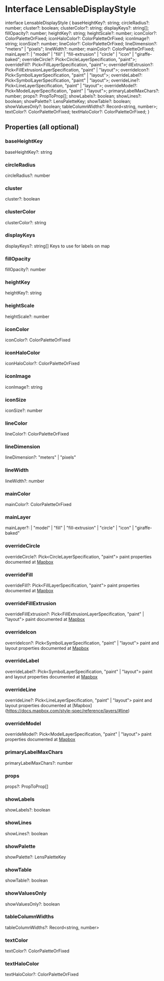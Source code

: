 # Interface LensableDisplayStyle

interface LensableDisplayStyle {
    baseHeightKey?: string;
    circleRadius?: number;
    cluster?: boolean;
    clusterColor?: string;
    displayKeys?: string[];
    fillOpacity?: number;
    heightKey?: string;
    heightScale?: number;
    iconColor?: ColorPaletteOrFixed;
    iconHaloColor?: ColorPaletteOrFixed;
    iconImage?: string;
    iconSize?: number;
    lineColor?: ColorPaletteOrFixed;
    lineDimension?: "meters" | "pixels";
    lineWidth?: number;
    mainColor?: ColorPaletteOrFixed;
    mainLayer?:
        | "model"
        | "fill"
        | "fill-extrusion"
        | "circle"
        | "icon"
        | "giraffe-baked";
    overrideCircle?: Pick<CircleLayerSpecification, "paint">;
    overrideFill?: Pick<FillLayerSpecification, "paint">;
    overrideFillExtrusion?: Pick<FillExtrusionLayerSpecification, "paint" | "layout">;
    overrideIcon?: Pick<SymbolLayerSpecification, "paint" | "layout">;
    overrideLabel?: Pick<SymbolLayerSpecification, "paint" | "layout">;
    overrideLine?: Pick<LineLayerSpecification, "paint" | "layout">;
    overrideModel?: Pick<ModelLayerSpecification, "paint" | "layout">;
    primaryLabelMaxChars?: number;
    props?: PropToProp[];
    showLabels?: boolean;
    showLines?: boolean;
    showPalette?: LensPaletteKey;
    showTable?: boolean;
    showValuesOnly?: boolean;
    tableColumnWidths?: Record<string, number>;
    textColor?: ColorPaletteOrFixed;
    textHaloColor?: ColorPaletteOrFixed;
}

## Properties (all optional)

### baseHeightKey
baseHeightKey?: string

### circleRadius
circleRadius?: number

### cluster
cluster?: boolean

### clusterColor
clusterColor?: string

### displayKeys
displayKeys?: string[]
Keys to use for labels on map

### fillOpacity
fillOpacity?: number

### heightKey
heightKey?: string

### heightScale 
heightScale?: number

### iconColor
iconColor?: ColorPaletteOrFixed

### iconHaloColor
iconHaloColor?: ColorPaletteOrFixed

### iconImage
iconImage?: string

### iconSize
iconSize?: number

### lineColor
lineColor?: ColorPaletteOrFixed

### lineDimension
lineDimension?: "meters" | "pixels"

### lineWidth
lineWidth?: number

### mainColor
mainColor?: ColorPaletteOrFixed

### mainLayer
mainLayer?:
    | "model"
    | "fill"
    | "fill-extrusion"
    | "circle"
    | "icon"
    | "giraffe-baked"

### overrideCircle
overrideCircle?: Pick<CircleLayerSpecification, "paint">
paint properties documented at [Mapbox](https://docs.mapbox.com/style-spec/reference/layers/#circle) 

### overrideFill
overrideFill?: Pick<FillLayerSpecification, "paint">
paint properties documented at [Mapbox](https://docs.mapbox.com/style-spec/reference/layers/#fill)

### overrideFillExtrusion
overrideFillExtrusion?: Pick<FillExtrusionLayerSpecification, "paint" | "layout">
paint documented at [Mapbox](https://docs.mapbox.com/style-spec/reference/layers/#fill-extrusion)

### overrideIcon
overrideIcon?: Pick<SymbolLayerSpecification, "paint" | "layout">
paint and layout properties documented at [Mapbox](https://docs.mapbox.com/style-spec/reference/layers/#symbol)

### overrideLabel
overrideLabel?: Pick<SymbolLayerSpecification, "paint" | "layout">
paint and layout properties documented at [Mapbox](https://docs.mapbox.com/style-spec/reference/layers/#symbol)

### overrideLine
overrideLine?: Pick<LineLayerSpecification, "paint" | "layout">
paint and layout properties documented at [Mapbox] (https://docs.mapbox.com/style-spec/reference/layers/#line)

### overrideModel
overrideModel?: Pick<ModelLayerSpecification, "paint" | "layout">
paint properties documented at [Mapbox](https://docs.mapbox.com/style-spec/reference/layers/#model)

### primaryLabelMaxChars
primaryLabelMaxChars?: number

### props
props?: PropToProp[]

### showLabels
showLabels?: boolean

### showLines
showLines?: boolean

### showPalette
showPalette?: LensPaletteKey

### showTable
showTable?: boolean

### showValuesOnly
showValuesOnly?: boolean

### tableColumnWidths
tableColumnWidths?: Record<string, number>

### textColor
textColor?: ColorPaletteOrFixed

### textHaloColor
textHaloColor?: ColorPaletteOrFixed
